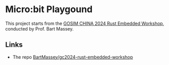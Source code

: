 # Micro:bit Playgound

This project starts from the [GOSIM CHINA 2024 Rust Embedded Workshop](https://github.com/BartMassey/gc2024-rust-embedded-workshop), conducted by Prof. Bart Massey.

## Links

- The repo [BartMassey/gc2024-rust-embedded-workshop](https://github.com/BartMassey/gc2024-rust-embedded-workshop)
